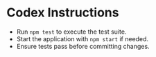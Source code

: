 # Codex Instructions

- Run `npm test` to execute the test suite.
- Start the application with `npm start` if needed.
- Ensure tests pass before committing changes.

